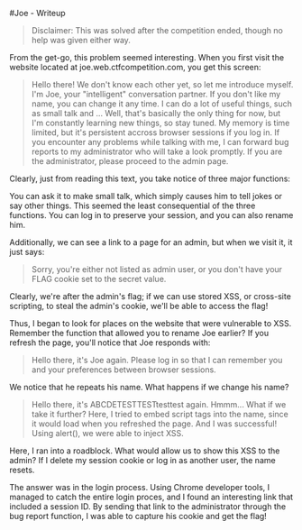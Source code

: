 #Joe - Writeup

>Disclaimer: This was solved after the competition ended, though no help was given either way.

From the get-go, this problem seemed interesting. When you first visit the website located at joe.web.ctfcompetition.com, you get this screen:

>Hello there!
>We don't know each other yet, so let me introduce myself.
>I'm Joe, your "intelligent" conversation partner.
>If you don't like my name, you can change it any time.
>I can do a lot of useful things, such as small talk and ...
>Well, that's basically the only thing for now, but I'm constantly learning new things, so stay tuned.
>My memory is time limited, but it's persistent accross browser sessions if you log in.
>If you encounter any problems while talking with me, I can forward bug reports to my administrator who will take a look promptly.
>If you are the administrator, please proceed to the admin page.

Clearly, just from reading this text, you take notice of three major functions:

You can ask it to make small talk, which simply causes him to tell jokes or say other things. This seemed the least consequential of the three functions. You can log in to preserve your session, and you can also rename him.

Additionally, we can see a link to a page for an admin, but when we visit it, it just says:

>Sorry, you're either not listed as admin user, or you don't have your FLAG cookie set to the secret value.

Clearly, we're after the admin's flag; if we can use stored XSS, or cross-site scripting, to steal the admin's cookie, we'll be able to access the flag!

Thus, I began to look for places on the website that were vulnerable to XSS. Remember the function that allowed you to rename Joe earlier? If you refresh the page, you'll notice that Joe responds with:
>Hello there, it's Joe again.
>Please log in so that I can remember you and your preferences between browser sessions.

We notice that he repeats his name. What happens if we change his name?
>Hello there, it's ABCDETESTTESTtesttest again.
Hmmm... What if we take it further? Here, I tried to embed script tags into the name, since it would load when you refreshed the page. And I was successful! Using alert(), we were able to inject XSS.

Here, I ran into a roadblock. What would allow us to show this XSS to the admin? If I delete my session cookie or log in as another user, the name resets.

The answer was in the login process. Using Chrome developer tools, I managed to catch the entire login proces, and I found an interesting link that included a session ID. By sending that link to the administrator through the bug report function, I was able to capture his cookie and get the flag!
